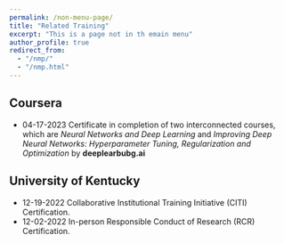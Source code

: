 ```yaml
---
permalink: /non-menu-page/
title: "Related Training"
excerpt: "This is a page not in th emain menu"
author_profile: true
redirect_from: 
  - "/nmp/"
  - "/nmp.html"
---
```


## Coursera
  * 04-17-2023 Certificate in completion of two interconnected courses, which are $\textit{Neural Networks and Deep Learning}$ and $\textit{Improving Deep Neural Networks: Hyperparameter Tuning, Regularization and Optimization}$ by $\textbf{deeplearbubg.ai}$ 
## University of Kentucky
  * 12-19-2022 Collaborative Institutional Training Initiative (CITI) Certification.
  * 12-02-2022 In-person Responsible Conduct of Research (RCR) Certification.
